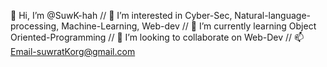 👋 Hi, I’m @SuwK-hah //
 👀 I’m interested in Cyber-Sec, Natural-language-processing, Machine-Learning, Web-dev //
 🌱 I’m currently learning Object Oriented-Programming //
 💞️ I’m looking to collaborate on Web-Dev //
 📫 Email-suwratKorg@gmail.com

<!---
SuwK-hah/SuwK-hah is a ✨ special ✨ repository because its `README.md` (this file) appears on your GitHub profile.
You can click the Preview link to take a look at your changes.
--->
